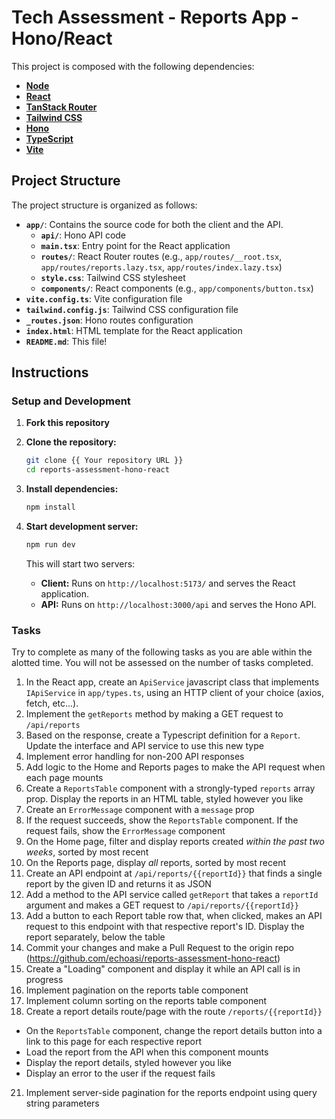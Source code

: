 # Tech Assessment - Reports App - Hono/React

This project is composed with the following dependencies:

- **[Node](https://nodejs.org)**
- **[React](https://react.dev/)**
- **[TanStack Router](https://tanstack.com/router/latest/docs/framework/react/overview)**
- **[Tailwind CSS](https://tailwindcss.com/)**
- **[Hono](https://hono.dev/)**
- **[TypeScript](https://www.typescriptlang.org/)**
- **[Vite](https://vite.dev/)**

## Project Structure

The project structure is organized as follows:

- **`app/`**: Contains the source code for both the client and the API.
  - **`api/`**: Hono API code
  - **`main.tsx`**: Entry point for the React application
  - **`routes/`**: React Router routes (e.g., `app/routes/__root.tsx`, `app/routes/reports.lazy.tsx`, `app/routes/index.lazy.tsx`)
  - **`style.css`**: Tailwind CSS stylesheet
  - **`components/`**: React components (e.g., `app/components/button.tsx`)
- **`vite.config.ts`**: Vite configuration file
- **`tailwind.config.js`**: Tailwind CSS configuration file 
- **`_routes.json`**: Hono routes configuration
- **`index.html`**: HTML template for the React application
- **`README.md`**: This file!

## Instructions

### Setup and Development

1. **Fork this repository**

2. **Clone the repository:**
   ```bash
   git clone {{ Your repository URL }}
   cd reports-assessment-hono-react
   ```

3. **Install dependencies:**
   ```bash
   npm install
   ```

4. **Start development server:**
   ```bash
   npm run dev
   ```

   This will start two servers:
   - **Client:** Runs on `http://localhost:5173/` and serves the React application.
   - **API:** Runs on `http://localhost:3000/api` and serves the Hono API.


### Tasks

Try to complete as many of the following tasks as you are able within the alotted time. You will not be assessed on the number of tasks completed.
 
1. In the React app, create an `ApiService` javascript class that implements `IApiService` in `app/types.ts`, using an HTTP client of your choice (axios, fetch, etc...). 
2. Implement the `getReports` method by making a GET request to `/api/reports` 
3. Based on the response, create a Typescript definition for a `Report`. Update the interface and API service to use this new type
5. Implement error handling for non-200 API responses
6. Add logic to the Home and Reports pages to make the API request when each page mounts
7. Create a `ReportsTable` component with a strongly-typed `reports` array prop. Display the reports in an HTML table, styled however you like
8. Create an `ErrorMessage` component with a `message` prop
9. If the request succeeds, show the `ReportsTable` component. If the request fails, show the `ErrorMessage` component
10. On the Home page, filter and display reports created _within the past two weeks_, sorted by most recent
11. On the Reports page, display _all_ reports, sorted by most recent
13. Create an API endpoint at `/api/reports/{{reportId}}` that finds a single report by the given ID and returns it as JSON
14. Add a method to the API service called `getReport` that takes a `reportId` argument and makes a GET request to `/api/reports/{{reportId}}` 
15. Add a button to each Report table row that, when clicked, makes an API request to this endpoint with that respective report's ID. Display the report separately, below the table
16. Commit your changes and make a Pull Request to the origin repo (https://github.com/echoasi/reports-assessment-hono-react)
17. Create a "Loading" component and display it while an API call is in progress
18. Implement pagination on the reports table component
19. Implement column sorting on the reports table component
20. Create a report details route/page with the route `/reports/{{reportId}}`
  - On the `ReportsTable` component, change the report details button into a link to this page for each respective report
  - Load the report from the API when this component mounts
  - Display the report details, styled however you like
  - Display an error to the user if the request fails
21. Implement server-side pagination for the reports endpoint using query string parameters
